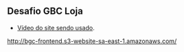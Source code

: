 ## Desafio GBC Loja

- [Vídeo do site sendo usado](https://www.youtube.com/watch?v=kWpBPtolxFw).

http://bgc-frontend.s3-website-sa-east-1.amazonaws.com/